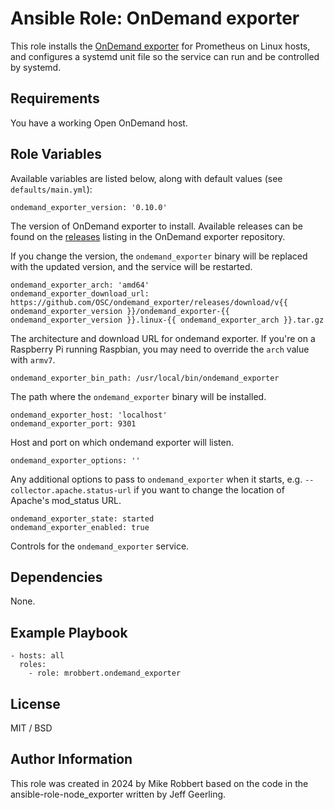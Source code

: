 # Ansible Role: OnDemand exporter

This role installs the [OnDemand exporter](https://github.com/OSC/ondemand_exporter) for Prometheus on Linux hosts, and configures a systemd unit file so the service can run and be controlled by systemd.

## Requirements

You have a working Open OnDemand host.

## Role Variables

Available variables are listed below, along with default values (see `defaults/main.yml`):

    ondemand_exporter_version: '0.10.0'

The version of OnDemand exporter to install. Available releases can be found on the [releases](https://github.com/OSC/ondemand_exporter/releases) listing in the OnDemand exporter repository.

If you change the version, the `ondemand_exporter` binary will be replaced with the updated version, and the service will be restarted.

    ondemand_exporter_arch: 'amd64'
    ondemand_exporter_download_url: https://github.com/OSC/ondemand_exporter/releases/download/v{{ ondemand_exporter_version }}/ondemand_exporter-{{ ondemand_exporter_version }}.linux-{{ ondemand_exporter_arch }}.tar.gz

The architecture and download URL for ondemand exporter. If you're on a Raspberry Pi running Raspbian, you may need to override the `arch` value with `armv7`.

    ondemand_exporter_bin_path: /usr/local/bin/ondemand_exporter

The path where the `ondemand_exporter` binary will be installed.

    ondemand_exporter_host: 'localhost'
    ondemand_exporter_port: 9301

Host and port on which ondemand exporter will listen.

    ondemand_exporter_options: ''

Any additional options to pass to `ondemand_exporter` when it starts, e.g. `--collector.apache.status-url` if you want to change the location of Apache's mod_status URL.

    ondemand_exporter_state: started
    ondemand_exporter_enabled: true

Controls for the `ondemand_exporter` service.

## Dependencies

None.

## Example Playbook

    - hosts: all
      roles:
        - role: mrobbert.ondemand_exporter

## License

MIT / BSD

## Author Information

This role was created in 2024 by Mike Robbert based on the code in the ansible-role-node_exporter written by Jeff Geerling.
